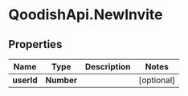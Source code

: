 # QoodishApi.NewInvite

## Properties

Name | Type | Description | Notes
------------ | ------------- | ------------- | -------------
**userId** | **Number** |  | [optional] 


